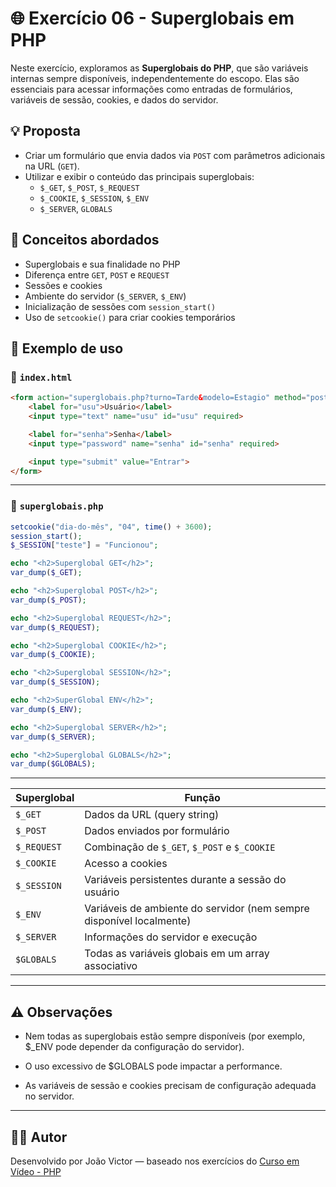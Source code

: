 # 🌐 Exercício 06 - Superglobais em PHP

Neste exercício, exploramos as **Superglobais do PHP**, que são variáveis internas sempre disponíveis, independentemente do escopo. Elas são essenciais para acessar informações como entradas de formulários, variáveis de sessão, cookies, e dados do servidor.

## 💡 Proposta

- Criar um formulário que envia dados via `POST` com parâmetros adicionais na URL (`GET`).
- Utilizar e exibir o conteúdo das principais superglobais:
  - `$_GET`, `$_POST`, `$_REQUEST`
  - `$_COOKIE`, `$_SESSION`, `$_ENV`
  - `$_SERVER`, `GLOBALS`

## 🧠 Conceitos abordados

- Superglobais e sua finalidade no PHP
- Diferença entre `GET`, `POST` e `REQUEST`
- Sessões e cookies
- Ambiente do servidor (`$_SERVER`, `$_ENV`)
- Inicialização de sessões com `session_start()`
- Uso de `setcookie()` para criar cookies temporários

## 🧪 Exemplo de uso

### 📝 `index.html`

```html
<form action="superglobais.php?turno=Tarde&modelo=Estagio" method="post">
    <label for="usu">Usuário</label>
    <input type="text" name="usu" id="usu" required>

    <label for="senha">Senha</label>
    <input type="password" name="senha" id="senha" required>

    <input type="submit" value="Entrar">
</form>
```

---

### 📄 `superglobais.php`
```php
setcookie("dia-do-mês", "04", time() + 3600);
session_start();
$_SESSION["teste"] = "Funcionou";

echo "<h2>Superglobal GET</h2>";
var_dump($_GET);

echo "<h2>Superglobal POST</h2>";
var_dump($_POST);

echo "<h2>Superglobal REQUEST</h2>";
var_dump($_REQUEST);

echo "<h2>Superglobal COOKIE</h2>";
var_dump($_COOKIE);

echo "<h2>Superglobal SESSION</h2>";
var_dump($_SESSION);

echo "<h2>SuperGlobal ENV</h2>";
var_dump($_ENV);

echo "<h2>Superglobal SERVER</h2>";
var_dump($_SERVER);

echo "<h2>Superglobal GLOBALS</h2>";
var_dump($GLOBALS);
```
---

| Superglobal        | Função                                                                 |
|--------------------|------------------------------------------------------------------------|
| `$_GET`            | Dados da URL (query string)                                            |
| `$_POST`           | Dados enviados por formulário                                          |
| `$_REQUEST`        | Combinação de `$_GET`, `$_POST` e `$_COOKIE`                          |
| `$_COOKIE`         | Acesso a cookies                                                       |
| `$_SESSION`        | Variáveis persistentes durante a sessão do usuário                    |
| `$_ENV`            | Variáveis de ambiente do servidor (nem sempre disponível localmente)  |
| `$_SERVER`         | Informações do servidor e execução                                     |
| `$GLOBALS`         | Todas as variáveis globais em um array associativo                    |

---
## ⚠️ Observações
- Nem todas as superglobais estão sempre disponíveis (por exemplo, $_ENV pode depender da configuração do servidor).

- O uso excessivo de $GLOBALS pode impactar a performance.

- As variáveis de sessão e cookies precisam de configuração adequada no servidor.

---

## 👨‍💻 Autor

Desenvolvido por João Victor — baseado nos exercícios do [Curso em Vídeo - PHP](https://www.youtube.com/playlist?list=PLHz_AreHm4dlFPrCXCmd5g92860x_Pbr_)